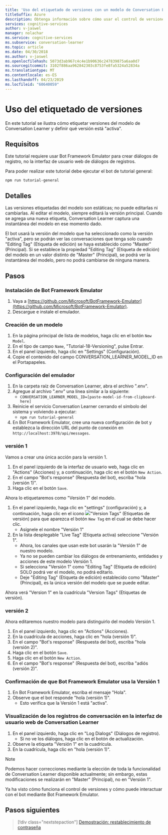 ```yaml
---
title: 'Uso del etiquetado de versiones con un modelo de Conversation Learner: Microsoft Cognitive Services | Microsoft Docs'
titleSuffix: Azure
description: Obtenga información sobre cómo usar el control de versiones y el etiquetado con un modelo de Conversation Learner.
services: cognitive-services
author: v-jaswel
manager: nolachar
ms.service: cognitive-services
ms.subservice: conversation-learner
ms.topic: article
ms.date: 04/30/2018
ms.author: v-jaswel
ms.openlocfilehash: 5073d3ab967c4c4e1b90636c247839875a6aa0d7
ms.sourcegitcommit: 3102f886aa962842303c8753fe8fa5324a52834a
ms.translationtype: MT
ms.contentlocale: es-ES
ms.lasthandoff: 04/23/2019
ms.locfileid: "60640059"
---
```

# <a name="how-to-use-version-tagging"></a>Uso del etiquetado de versiones

En este tutorial se ilustra cómo etiquetar versiones del modelo de Conversation Learner y definir qué versión está "activa".  

## <a name="requirements"></a>Requisitos
Este tutorial requiere usar Bot Framework Emulator para crear diálogos de registro, no la interfaz de usuario web de diálogos de registros.  

Para poder realizar este tutorial debe ejecutar el bot de tutorial general:

    npm run tutorial-general

## <a name="details"></a>Detalles

Las versiones etiquetadas del modelo son estáticas; no puede editarlas ni cambiarlas. Al editar el modelo, siempre editará la versión principal. Cuando se agrega una nueva etiqueta, Conversation Learner captura una instantánea del modelo en ese momento dado. 

El bot usará la versión del modelo que ha seleccionado como la versión "activa", pero se podrán ver las conversaciones que tenga solo cuando "Editing Tag" (Etiqueta de edición) se haya establecido como "Master" (Principal). Si se establece la propiedad "Editing Tag" (Etiqueta de edición) del modelo en un valor distinto de "Master" (Principal), se podrá ver la instantánea del modelo, pero no podrá cambiarse de ninguna manera.

## <a name="steps"></a>Pasos

### <a name="install-the-bot-framework-emulator"></a>Instalación de Bot Framework Emulator

1. Vaya a [https://github.com/Microsoft/BotFramework-Emulator](https://github.com/Microsoft/BotFramework-Emulator).
2. Descargue e instale el emulador.

### <a name="create-a-model"></a>Creación de un modelo

1. En la página principal de lista de modelos, haga clic en el botón `New Model`.
2. En el tipo de campo `Name`, "Tutorial-18-Versioning", pulse Entrar.
4. En el panel izquierdo, haga clic en "Settings" (Configuración).
5. Copie el contenido del campo CONVERSATION_LEARNER_MODEL_ID en el Portapapeles.

### <a name="configure-the-emulator"></a>Configuración del emulador

1. En la carpeta raíz de Conversation Learner, abra el archivo ".env".
2. Agregue al archivo ".env" una línea similar a la siguiente:
    - `CONVERSATION_LEARNER_MODEL_ID=[paste-model-id-from-clipboard-here]`
3. Reinicie el servicio Conversation Learner cerrando el símbolo del sistema y volviendo a ejecutar:
    - `npm run tutorial-general`
4. En Bot Framework Emulator, cree una nueva configuración de bot y establezca la dirección URL del punto de conexión en `http://localhost:3978/api/messages`.

### <a name="version-1"></a>versión 1

Vamos a crear una única acción para la versión 1.

1. En el panel izquierdo de la interfaz de usuario web, haga clic en "Actions" (Acciones) y, a continuación, haga clic en el botón `New Action`.
2. En el campo "Bot's response" (Respuesta del bot), escriba "hola (versión 1)".
3. Haga clic en el botón `Save`.

Ahora lo etiquetaremos como "Versión 1" del modelo.

1. En el panel izquierdo, haga clic en "settings" (configuración) y, a continuación, haga clic en el icono ![](../media/tutorial18_version_tags.PNG)"Version Tags" (Etiquetas de versión) para que aparezca el botón `New Tag` en el cual se debe hacer clic.
    - Asígnele el nombre "Versión 1"
1. En la lista desplegable "Live Tag" (Etiqueta activa) seleccione "Versión 1".  
    - Ahora, los canales que usan este bot usarán la "Versión 1" de nuestro modelo.
    - Ya no se pueden cambiar los diálogos de entrenamiento, entidades y acciones de este modelo Versión 1.
    - Si selecciona "Versión 1" como "Editing Tag" (Etiqueta de edición) SOLO podrá ver el modelo, no podrá editarlo.
    - Deje "Editing Tag" (Etiqueta de edición) establecido como "Master" (Principal), es la única versión del modelo que se puede editar.

Ahora verá "Version 1" en la cuadrícula "Version Tags" (Etiquetas de versión).

### <a name="version-2"></a>versión 2

Ahora editaremos nuestro modelo para distinguirlo del modelo Versión 1.

1. En el panel izquierdo, haga clic en "Actions" (Acciones).
2. En la cuadrícula de acciones, haga clic en "hola (versión 1)".
3. En el campo "Bot's response" (Respuesta del bot), escriba "hola (versión 2)".
4. Haga clic en el botón `Save`.
5. Haga clic en el botón `New Action`.
6. En el campo "Bot's response" (Respuesta del bot), escriba "adiós (versión 2)".

### <a name="confirm-bot-framework-emulator-is-using-version-1"></a>Confirmación de que Bot Framework Emulator usa la Versión 1

1. En Bot Framework Emulator, escriba el mensaje "Hola".
2. Observe que el bot responde "hola (versión 1)".
    - Esto verifica que la Versión 1 está "activa".

### <a name="view-the-conversation-logs-in-conversation-learner-web-ui"></a>Visualización de los registros de conversación en la interfaz de usuario web de Conversation Learner

1. En el panel izquierdo, haga clic en "Log Dialogs" (Diálogos de registro).
    - Si no ve los diálogos, haga clic en el botón de actualización.
2. Observe la etiqueta "Versión 1" en la cuadrícula.
3. En la cuadrícula, haga clic en "hola (versión 1)".

> [!NOTE]
> Podemos hacer correcciones mediante la elección de toda la funcionalidad de Conversation Learner disponible actualmente; sin embargo, estas modificaciones se realizarán en "Master" (Principal), no en "Versión 1".

Ya ha visto cómo funciona el control de versiones y cómo puede interactuar con el bot mediante Bot Framework Emulator.

## <a name="next-steps"></a>Pasos siguientes

> [!div class="nextstepaction"]
> [Demostración: restablecimiento de contraseña](./demo-password-reset.md)
